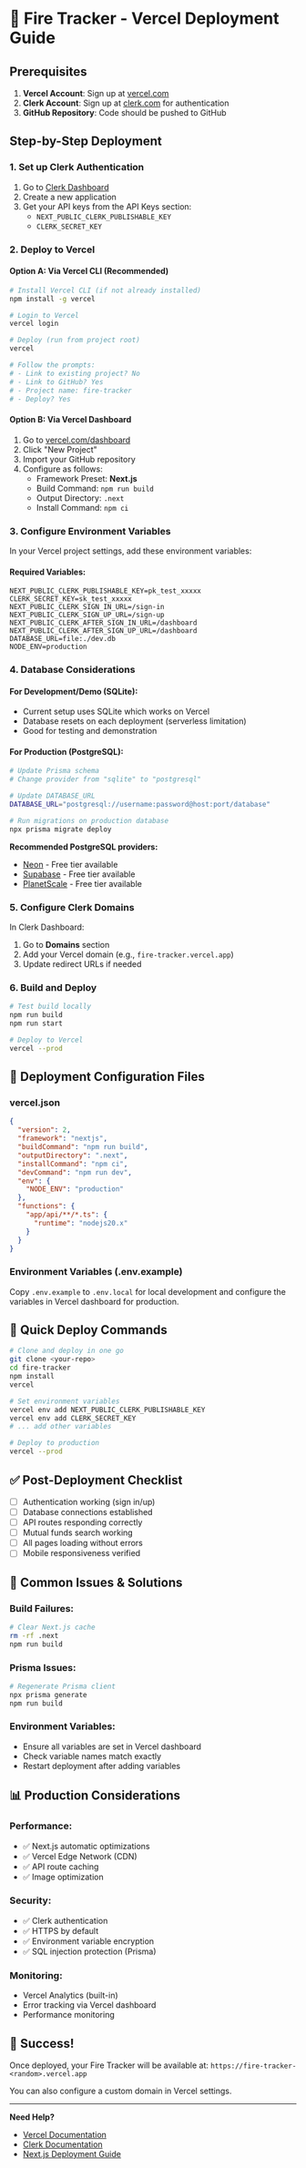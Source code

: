 # 🚀 Fire Tracker - Vercel Deployment Guide

## Prerequisites

1. **Vercel Account**: Sign up at [vercel.com](https://vercel.com)
2. **Clerk Account**: Sign up at [clerk.com](https://clerk.com) for authentication
3. **GitHub Repository**: Code should be pushed to GitHub

## Step-by-Step Deployment

### 1. Set up Clerk Authentication

1. Go to [Clerk Dashboard](https://dashboard.clerk.com)
2. Create a new application
3. Get your API keys from the API Keys section:
   - `NEXT_PUBLIC_CLERK_PUBLISHABLE_KEY`
   - `CLERK_SECRET_KEY`

### 2. Deploy to Vercel

#### Option A: Via Vercel CLI (Recommended)

```bash
# Install Vercel CLI (if not already installed)
npm install -g vercel

# Login to Vercel
vercel login

# Deploy (run from project root)
vercel

# Follow the prompts:
# - Link to existing project? No
# - Link to GitHub? Yes
# - Project name: fire-tracker
# - Deploy? Yes
```

#### Option B: Via Vercel Dashboard

1. Go to [vercel.com/dashboard](https://vercel.com/dashboard)
2. Click "New Project"
3. Import your GitHub repository
4. Configure as follows:
   - Framework Preset: **Next.js**
   - Build Command: `npm run build`
   - Output Directory: `.next`
   - Install Command: `npm ci`

### 3. Configure Environment Variables

In your Vercel project settings, add these environment variables:

#### Required Variables:
```
NEXT_PUBLIC_CLERK_PUBLISHABLE_KEY=pk_test_xxxxx
CLERK_SECRET_KEY=sk_test_xxxxx
NEXT_PUBLIC_CLERK_SIGN_IN_URL=/sign-in
NEXT_PUBLIC_CLERK_SIGN_UP_URL=/sign-up
NEXT_PUBLIC_CLERK_AFTER_SIGN_IN_URL=/dashboard
NEXT_PUBLIC_CLERK_AFTER_SIGN_UP_URL=/dashboard
DATABASE_URL=file:./dev.db
NODE_ENV=production
```

### 4. Database Considerations

#### For Development/Demo (SQLite):
- Current setup uses SQLite which works on Vercel
- Database resets on each deployment (serverless limitation)
- Good for testing and demonstration

#### For Production (PostgreSQL):
```bash
# Update Prisma schema
# Change provider from "sqlite" to "postgresql"

# Update DATABASE_URL
DATABASE_URL="postgresql://username:password@host:port/database"

# Run migrations on production database
npx prisma migrate deploy
```

**Recommended PostgreSQL providers:**
- [Neon](https://neon.tech) - Free tier available
- [Supabase](https://supabase.com) - Free tier available
- [PlanetScale](https://planetscale.com) - Free tier available

### 5. Configure Clerk Domains

In Clerk Dashboard:
1. Go to **Domains** section
2. Add your Vercel domain (e.g., `fire-tracker.vercel.app`)
3. Update redirect URLs if needed

### 6. Build and Deploy

```bash
# Test build locally
npm run build
npm run start

# Deploy to Vercel
vercel --prod
```

## 🔧 Deployment Configuration Files

### vercel.json
```json
{
  "version": 2,
  "framework": "nextjs",
  "buildCommand": "npm run build",
  "outputDirectory": ".next",
  "installCommand": "npm ci",
  "devCommand": "npm run dev",
  "env": {
    "NODE_ENV": "production"
  },
  "functions": {
    "app/api/**/*.ts": {
      "runtime": "nodejs20.x"
    }
  }
}
```

### Environment Variables (.env.example)
Copy `.env.example` to `.env.local` for local development and configure the variables in Vercel dashboard for production.

## 🚀 Quick Deploy Commands

```bash
# Clone and deploy in one go
git clone <your-repo>
cd fire-tracker
npm install
vercel

# Set environment variables
vercel env add NEXT_PUBLIC_CLERK_PUBLISHABLE_KEY
vercel env add CLERK_SECRET_KEY
# ... add other variables

# Deploy to production
vercel --prod
```

## ✅ Post-Deployment Checklist

- [ ] Authentication working (sign in/up)
- [ ] Database connections established
- [ ] API routes responding correctly
- [ ] Mutual funds search working
- [ ] All pages loading without errors
- [ ] Mobile responsiveness verified

## 🐛 Common Issues & Solutions

### Build Failures:
```bash
# Clear Next.js cache
rm -rf .next
npm run build
```

### Prisma Issues:
```bash
# Regenerate Prisma client
npx prisma generate
npm run build
```

### Environment Variables:
- Ensure all variables are set in Vercel dashboard
- Check variable names match exactly
- Restart deployment after adding variables

## 📊 Production Considerations

### Performance:
- ✅ Next.js automatic optimizations
- ✅ Vercel Edge Network (CDN)
- ✅ API route caching
- ✅ Image optimization

### Security:
- ✅ Clerk authentication
- ✅ HTTPS by default
- ✅ Environment variable encryption
- ✅ SQL injection protection (Prisma)

### Monitoring:
- Vercel Analytics (built-in)
- Error tracking via Vercel dashboard
- Performance monitoring

## 🎯 Success!

Once deployed, your Fire Tracker will be available at:
`https://fire-tracker-<random>.vercel.app`

You can also configure a custom domain in Vercel settings.

---

**Need Help?** 
- [Vercel Documentation](https://vercel.com/docs)
- [Clerk Documentation](https://clerk.com/docs)
- [Next.js Deployment Guide](https://nextjs.org/docs/deployment)
